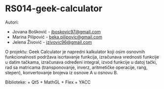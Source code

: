 # RS014-geek-calculator

Autori:
   + Jovana Bošković - jboskovic97@gmail.com
   + Marina Pilipović - beka.pilipovic@gmail.com
   + Jelena Živović - jzivovic96@gmail.com
    
O projektu:
    Geek Calculator je napredni kalkulator koji osim osnovnih funkcionalnosti podržava iscrtavanje funkcija, izračunava vrednosti funkcije u datim tačkama, izračunava određeni integral, izvod funkcije u datoj tački, rad sa matricama (transponovanje, inverz, aritmetičke operacije, rang, stepen), konvertovanje brojeva iz osnove A u osnovu B.

Biblioteke:
    + Qt5
    + MathGL
    + Flex
    + YACC
    

